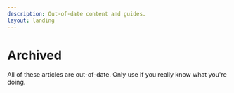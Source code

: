 ```yaml
---
description: Out-of-date content and guides.
layout: landing
---
```


# Archived

All of these articles are out-of-date. Only use if you really know what you're doing.
